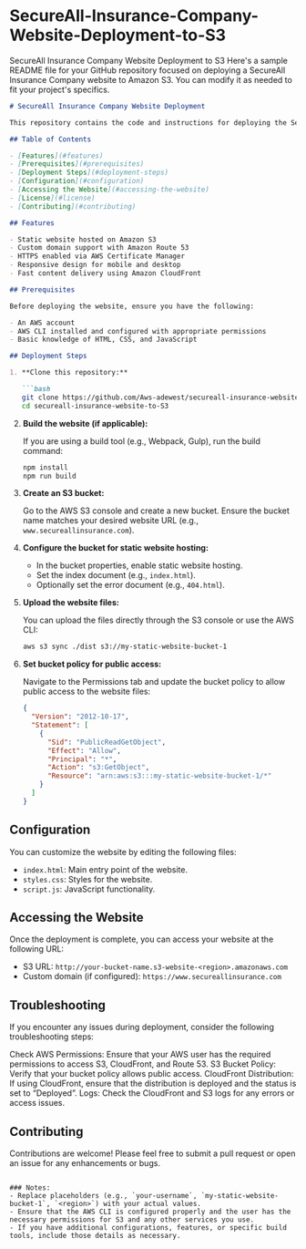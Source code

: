 # SecureAll-Insurance-Company-Website-Deployment-to-S3
SecureAll Insurance Company Website Deployment to S3
Here's a sample README file for your GitHub repository focused on deploying a SecureAll Insurance Company website to Amazon S3. You can modify it as needed to fit your project's specifics.

```markdown
# SecureAll Insurance Company Website Deployment

This repository contains the code and instructions for deploying the SecureAll Insurance Company website to Amazon S3, ensuring it is secure, scalable, and cost-effective.

## Table of Contents

- [Features](#features)
- [Prerequisites](#prerequisites)
- [Deployment Steps](#deployment-steps)
- [Configuration](#configuration)
- [Accessing the Website](#accessing-the-website)
- [License](#license)
- [Contributing](#contributing)

## Features

- Static website hosted on Amazon S3
- Custom domain support with Amazon Route 53
- HTTPS enabled via AWS Certificate Manager
- Responsive design for mobile and desktop
- Fast content delivery using Amazon CloudFront

## Prerequisites

Before deploying the website, ensure you have the following:

- An AWS account
- AWS CLI installed and configured with appropriate permissions
- Basic knowledge of HTML, CSS, and JavaScript

## Deployment Steps

1. **Clone this repository:**

   ```bash
   git clone https://github.com/Aws-adewest/secureall-insurance-website-to-S3.git
   cd secureall-insurance-website-to-S3
   ```

2. **Build the website (if applicable):**

   If you are using a build tool (e.g., Webpack, Gulp), run the build command:

   ```bash
   npm install
   npm run build
   ```

3. **Create an S3 bucket:**

   Go to the AWS S3 console and create a new bucket. Ensure the bucket name matches your desired website URL (e.g., `www.secureallinsurance.com`).

4. **Configure the bucket for static website hosting:**

   - In the bucket properties, enable static website hosting.
   - Set the index document (e.g., `index.html`).
   - Optionally set the error document (e.g., `404.html`).

5. **Upload the website files:**

   You can upload the files directly through the S3 console or use the AWS CLI:

   ```bash
   aws s3 sync ./dist s3://my-static-website-bucket-1
   ```

6. **Set bucket policy for public access:**

   Navigate to the Permissions tab and update the bucket policy to allow public access to the website files:

   ```json
   {
     "Version": "2012-10-17",
     "Statement": [
       {
         "Sid": "PublicReadGetObject",
         "Effect": "Allow",
         "Principal": "*",
         "Action": "s3:GetObject",
         "Resource": "arn:aws:s3:::my-static-website-bucket-1/*"
       }
     ]
   }
   ```

## Configuration

You can customize the website by editing the following files:

- `index.html`: Main entry point of the website.
- `styles.css`: Styles for the website.
- `script.js`: JavaScript functionality.

## Accessing the Website

Once the deployment is complete, you can access your website at the following URL:

- S3 URL: `http://your-bucket-name.s3-website-<region>.amazonaws.com`
- Custom domain (if configured): `https://www.secureallinsurance.com`
  
## Troubleshooting
If you encounter any issues during deployment, consider the following troubleshooting steps:

Check AWS Permissions: Ensure that your AWS user has the required permissions to access S3, CloudFront, and Route 53.
S3 Bucket Policy: Verify that your bucket policy allows public access.
CloudFront Distribution: If using CloudFront, ensure that the distribution is deployed and the status is set to “Deployed”.
Logs: Check the CloudFront and S3 logs for any errors or access issues.
## Contributing

Contributions are welcome! Please feel free to submit a pull request or open an issue for any enhancements or bugs.

```

### Notes:
- Replace placeholders (e.g., `your-username`, `my-static-website-bucket-1`, `<region>`) with your actual values.
- Ensure that the AWS CLI is configured properly and the user has the necessary permissions for S3 and any other services you use.
- If you have additional configurations, features, or specific build tools, include those details as necessary.

